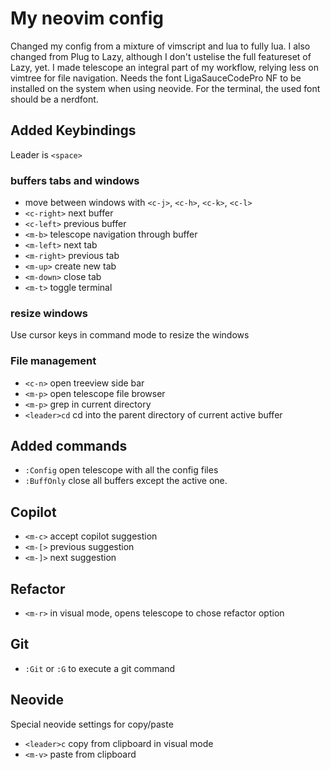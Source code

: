 # My neovim config

Changed my config from a mixture of vimscript and lua to fully lua. I also changed from Plug
to Lazy, although I don't ustelise the full featureset of Lazy, yet.
I made telescope an integral part of my workflow, relying less on vimtree for file navigation.
Needs the font LigaSauceCodePro NF to be installed on the system when using neovide. For the
terminal, the used font should be a nerdfont.

## Added Keybindings

Leader is `<space>`

### buffers tabs and windows

- move between windows with `<c-j>`, `<c-h>`, `<c-k>`, `<c-l>`
- `<c-right>` next buffer
- `<c-left>` previous buffer
- `<m-b>` telescope navigation through buffer
- `<m-left>` next tab
- `<m-right>` previous tab
- `<m-up>` create new tab
- `<m-down>` close tab
- `<m-t>` toggle terminal

### resize windows

Use cursor keys in command mode to resize the windows


### File management

- `<c-n>` open treeview side bar
- `<m-p>` open telescope file browser
- `<m-p>` grep in current directory
- `<leader>cd` cd into the parent directory of current active buffer

## Added commands

- `:Config` open telescope with all the config files
- `:BuffOnly` close all buffers except the active one.


## Copilot

- `<m-c>` accept copilot suggestion
- `<m-[>` previous suggestion
- `<m-]>` next suggestion

## Refactor

- `<m-r>` in visual mode, opens telescope to chose refactor option

## Git

- `:Git` or `:G` to execute a git command

## Neovide

Special neovide settings for copy/paste

- `<leader>c` copy from clipboard in visual mode
- `<m-v>` paste from clipboard
